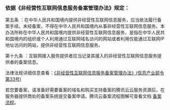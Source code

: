 ### 依据《非经营性互联网信息服务备案管理办法》规定：

第五条 ：在中华人民共和国境内提供非经营性互联网信息服务，应当依法履行备案手续。未经备案，不得在中华人民共和国境内从事非经营性互联网信息服务。本办法所称在中华人民共和国境内提供非经营性互联网信息服务，是指在中华人民共和国境内的组织或个人利用通过互联网域名访问的网站或者利用仅能通过互联网IP 地址访问的网站，提供非经营性互联网信息服务。

第十九条 ：互联网接入服务提供者应当记录其接入的非经营性互联网信息服务提供者的备案信息。

法律法规详细信息查看：[《非经营性互联网信息服务备案管理办法》(信息产业部令第33号)](https://beian.miit.gov.cn/#/Integrated/lawStatute)

若您要备案，请准备好需要备案的域名和购买支持备案的腾讯云云服务资源后，在服务器提供商处的备案系统提交备案申请。腾讯云备案流程图解可查看文档 [备案流程](https://cloud.tencent.com/document/product/243/18909)。



